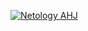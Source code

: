 [![Netology AHJ](https://github.com/JohnnyStorm19/ahj-TESTING-task_11/actions/workflows/web.yml/badge.svg)](https://github.com/JohnnyStorm19/ahj-TESTING-task_11/actions/workflows/web.yml)
